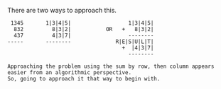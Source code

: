 There are two ways to approach this.
```        Sum by column Only      Sum by row, then column
 1345       1|3|4|5|                  1|3|4|5|
  832         8|3|2|           OR   +   8|3|2| 
  437         4|3|7|                  --------
-----       --------              R|E|S|U|L|T|
                                    +  |4|3|7|
                                      --------

Approaching the problem using the sum by row, then column appears easier from an algorithmic perspective.
So, going to approach it that way to begin with.
```
